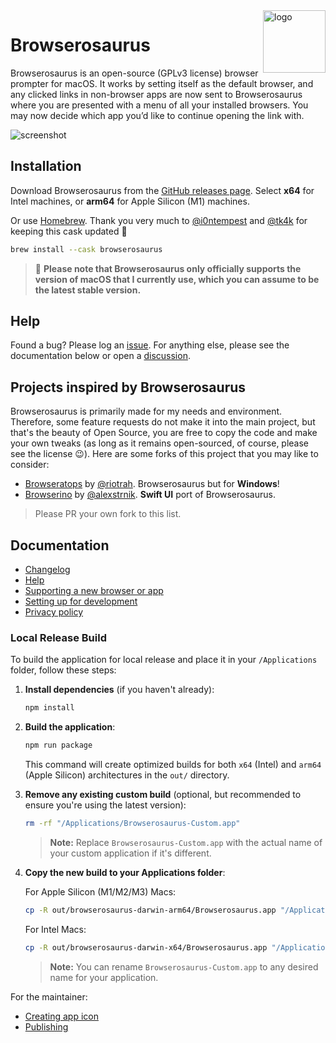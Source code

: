 <img src="./docs/icon_squooshed.png" alt="logo" width="100" height="100" align="right" />

# Browserosaurus

Browserosaurus is an open-source (GPLv3 license) browser prompter for macOS. It
works by setting itself as the default browser, and any clicked links in
non-browser apps are now sent to Browserosaurus where you are presented with a
menu of all your installed browsers. You may now decide which app you’d like to
continue opening the link with.

<img src="./docs/screenshot.jpg" alt="screenshot" />

## Installation

Download Browserosaurus from the
[GitHub releases page](https://github.com/will-stone/browserosaurus/releases/latest).
Select **x64** for Intel machines, or **arm64** for Apple Silicon (M1) machines.

Or use [Homebrew](https://formulae.brew.sh/cask/browserosaurus#default). Thank
you very much to [@i0ntempest](https://github.com/i0ntempest) and
[@tk4k](https://github.com/tk4k) for keeping this cask updated 🙏

```sh
brew install --cask browserosaurus
```

> 🚨 **Please note that Browserosaurus only officially supports the version of
> macOS that I currently use, which you can assume to be the latest stable
> version.**

## Help

Found a bug? Please log an
[issue](https://github.com/will-stone/browserosaurus/issues). For anything else,
please see the documentation below or open a
[discussion](https://github.com/will-stone/browserosaurus/discussions).

## Projects inspired by Browserosaurus

Browserosaurus is primarily made for my needs and environment. Therefore, some
feature requests do not make it into the main project, but that's the beauty of
Open Source, you are free to copy the code and make your own tweaks (as long as
it remains open-sourced, of course, please see the license 😉). Here are some
forks of this project that you may like to consider:

- [Browseratops](https://github.com/riotrah/browseratops) by
  [@riotrah](https://github.com/riotrah). Browserosaurus but for **Windows**!
- [Browserino](https://github.com/AlexStrNik/Browserino) by
  [@alexstrnik](https://github.com/AlexStrNik). **Swift UI** port of
  Browserosaurus.

> Please PR your own fork to this list.

## Documentation

- [Changelog](https://github.com/will-stone/browserosaurus/releases)
- [Help](https://github.com/will-stone/browserosaurus/discussions/categories/q-a)
- [Supporting a new browser or app](guide/supporting-a-browser-or-app.md)
- [Setting up for development](guide/setting-up-for-development.md)
- [Privacy policy](guide/privacy.md)

### Local Release Build

To build the application for local release and place it in your `/Applications`
folder, follow these steps:

1.  **Install dependencies** (if you haven't already):

    ```sh
    npm install
    ```

2.  **Build the application**:

    ```sh
    npm run package
    ```

    This command will create optimized builds for both `x64` (Intel) and `arm64`
    (Apple Silicon) architectures in the `out/` directory.

3.  **Remove any existing custom build** (optional, but recommended to ensure
    you're using the latest version):

    ```sh
    rm -rf "/Applications/Browserosaurus-Custom.app"
    ```

    > **Note:** Replace `Browserosaurus-Custom.app` with the actual name of your
    > custom application if it's different.

4.  **Copy the new build to your Applications folder**:

    For Apple Silicon (M1/M2/M3) Macs:

    ```sh
    cp -R out/browserosaurus-darwin-arm64/Browserosaurus.app "/Applications/Browserosaurus-Custom.app"
    ```

    For Intel Macs:

    ```sh
    cp -R out/browserosaurus-darwin-x64/Browserosaurus.app "/Applications/Browserosaurus-Custom.app"
    ```

    > **Note:** You can rename `Browserosaurus-Custom.app` to any desired name
    > for your application.

For the maintainer:

- [Creating app icon](guide/creating-app-icon.md)
- [Publishing](guide/publishing.md)
